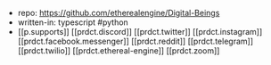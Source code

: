 
- repo: https://github.com/etherealengine/Digital-Beings
- written-in: typescript #python
- [[p.supports]] [[prdct.discord]] [[prdct.twitter]] [[prdct.instagram]] [[prdct.facebook.messenger]] [[prdct.reddit]] [[prdct.telegram]] [[prdct.twilio]] [[prdct.ethereal-engine]] [[prdct.zoom]]